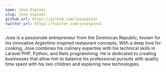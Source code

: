 ```yaml
---
name: José Espinal
slug: jose-espinal
github_url: https://github.com/josespinal
twitter_url: https://twitter.com/josespinal
---
```


Jose is a passionate entrepreneur from the Dominican Republic, known for his innovative Argentine-inspired restaurant concepts. With a deep love for cooking, Jose combines his culinary expertise with his technical skills in Laravel PHP, Python, and Rails programming. He is dedicated to creating businesses that allow him to balance his professional pursuits with quality time spent with his two children and exploring new technologies.
